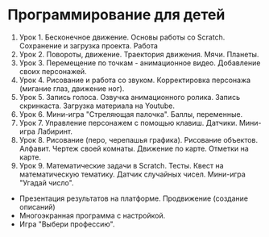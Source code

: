 # Программирование для детей
1. Урок 1. Бесконечное движение. Основы работы со Scratch. Сохранение и загрузка проекта. Работа 
2. Урок 2. Повороты, движение. Траектория движения. Мячи. Планеты. 
3. Урок 3. Перемещение по точкам - анимационное видео. Добавление своих персонажей.
4. Урок 4. Рисование и работа со звуком. Корректировка персонажа (мигание глаз, движение ног).
5. Урок 5. Запись голоса. Озвучка анимационного ролика. Запись скринкаста. Загрузка материала на Youtube.
6. Урок 6. Мини-игра "Стреляющая палочка". Баллы, переменные. 
7. Урок 7. Управление персонажем с помощью клавиш. Датчики. Мини-игра Лабиринт. 
8. Урок 8. Рисование (перо, черепашья графика). Рисование объектов. Алфавит. Чертеж своей комнаты. Движение по карте. Отметки на карте. 
9. Урок 9. Математические задачи в Scratch. Тесты. Квест на математическую тематику. Датчик случайных чисел. Мини-игра "Угадай число".

* Презентация результатов на платформе. Продвижение (создание описаний)
* Многоэкранная программа с настройкой.
* Игра "Выбери профессию".
